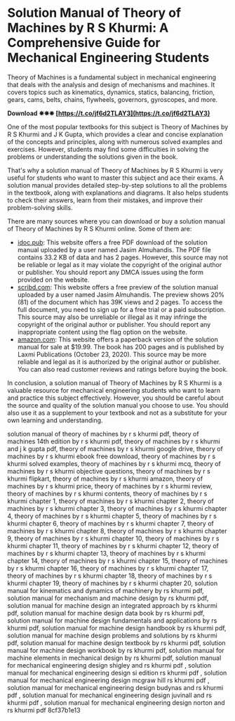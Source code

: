 # Solution Manual of Theory of Machines by R S Khurmi: A Comprehensive Guide for Mechanical Engineering Students
  
Theory of Machines is a fundamental subject in mechanical engineering that deals with the analysis and design of mechanisms and machines. It covers topics such as kinematics, dynamics, statics, balancing, friction, gears, cams, belts, chains, flywheels, governors, gyroscopes, and more.
 
**Download ✵✵✵ [https://t.co/jf6d2TLAY3](https://t.co/jf6d2TLAY3)**


  
One of the most popular textbooks for this subject is Theory of Machines by R S Khurmi and J K Gupta, which provides a clear and concise explanation of the concepts and principles, along with numerous solved examples and exercises. However, students may find some difficulties in solving the problems or understanding the solutions given in the book.
  
That's why a solution manual of Theory of Machines by R S Khurmi is very useful for students who want to master this subject and ace their exams. A solution manual provides detailed step-by-step solutions to all the problems in the textbook, along with explanations and diagrams. It also helps students to check their answers, learn from their mistakes, and improve their problem-solving skills.
  
There are many sources where you can download or buy a solution manual of Theory of Machines by R S Khurmi online. Some of them are:
  
- [idoc.pub](https://idoc.pub/download/solution-manual-of-theory-of-machines-by-r-s-khurmi-ylyxj6q1rdnm): This website offers a free PDF download of the solution manual uploaded by a user named Jasim Almuhandis. The PDF file contains 33.2 KB of data and has 2 pages. However, this source may not be reliable or legal as it may violate the copyright of the original author or publisher. You should report any DMCA issues using the form provided on the website.
- [scribd.com](https://www.scribd.com/document/336688899/Solution-Manual-of-Theory-of-Machines-by-r-s-Khurmi): This website offers a free preview of the solution manual uploaded by a user named Jasim Almuhandis. The preview shows 20% (81) of the document which has 39K views and 2 pages. To access the full document, you need to sign up for a free trial or a paid subscription. This source may also be unreliable or illegal as it may infringe the copyright of the original author or publisher. You should report any inappropriate content using the flag option on the website.
- [amazon.com](https://www.amazon.com/Solution-Manual-Theory-Machines-Khurmi/dp/B08LZQ4ZQD): This website offers a paperback version of the solution manual for sale at $19.99. The book has 200 pages and is published by Laxmi Publications (October 23, 2020). This source may be more reliable and legal as it is authorized by the original author or publisher. You can also read customer reviews and ratings before buying the book.

In conclusion, a solution manual of Theory of Machines by R S Khurmi is a valuable resource for mechanical engineering students who want to learn and practice this subject effectively. However, you should be careful about the source and quality of the solution manual you choose to use. You should also use it as a supplement to your textbook and not as a substitute for your own learning and understanding.
 
solution manual of theory of machines by r s khurmi pdf,  theory of machines 14th edition by r s khurmi pdf,  theory of machines by r s khurmi and j k gupta pdf,  theory of machines by r s khurmi google drive,  theory of machines by r s khurmi ebook free download,  theory of machines by r s khurmi solved examples,  theory of machines by r s khurmi mcq,  theory of machines by r s khurmi objective questions,  theory of machines by r s khurmi flipkart,  theory of machines by r s khurmi amazon,  theory of machines by r s khurmi price,  theory of machines by r s khurmi review,  theory of machines by r s khurmi contents,  theory of machines by r s khurmi chapter 1,  theory of machines by r s khurmi chapter 2,  theory of machines by r s khurmi chapter 3,  theory of machines by r s khurmi chapter 4,  theory of machines by r s khurmi chapter 5,  theory of machines by r s khurmi chapter 6,  theory of machines by r s khurmi chapter 7,  theory of machines by r s khurmi chapter 8,  theory of machines by r s khurmi chapter 9,  theory of machines by r s khurmi chapter 10,  theory of machines by r s khurmi chapter 11,  theory of machines by r s khurmi chapter 12,  theory of machines by r s khurmi chapter 13,  theory of machines by r s khurmi chapter 14,  theory of machines by r s khurmi chapter 15,  theory of machines by r s khurmi chapter 16,  theory of machines by r s khurmi chapter 17,  theory of machines by r s khurmi chapter 18,  theory of machines by r s khurmi chapter 19,  theory of machines by r s khurmi chapter 20,  solution manual for kinematics and dynamics of machinery by rs khurmi pdf,  solution manual for mechanism and machine design by rs khurmi pdf,  solution manual for machine design an integrated approach by rs khurmi pdf,  solution manual for machine design data book by rs khurmi pdf,  solution manual for machine design fundamentals and applications by rs khurmi pdf,  solution manual for machine design handbook by rs khurmi pdf,  solution manual for machine design problems and solutions by rs khurmi pdf,  solution manual for machine design textbook by rs khurmi pdf,  solution manual for machine design workbook by rs khurmi pdf,  solution manual for machine elements in mechanical design by rs khurmi pdf,  solution manual for mechanical engineering design shigley and rs khurmi pdf ,  solution manual for mechanical engineering design si edition rs khurmi pdf ,  solution manual for mechanical engineering design mcgraw hill rs khurmi pdf ,  solution manual for mechanical engineering design budynas and rs khurmi pdf ,  solution manual for mechanical engineering design juvinall and rs khurmi pdf ,  solution manual for mechanical engineering design norton and rs khurmi pdf
 8cf37b1e13
 
